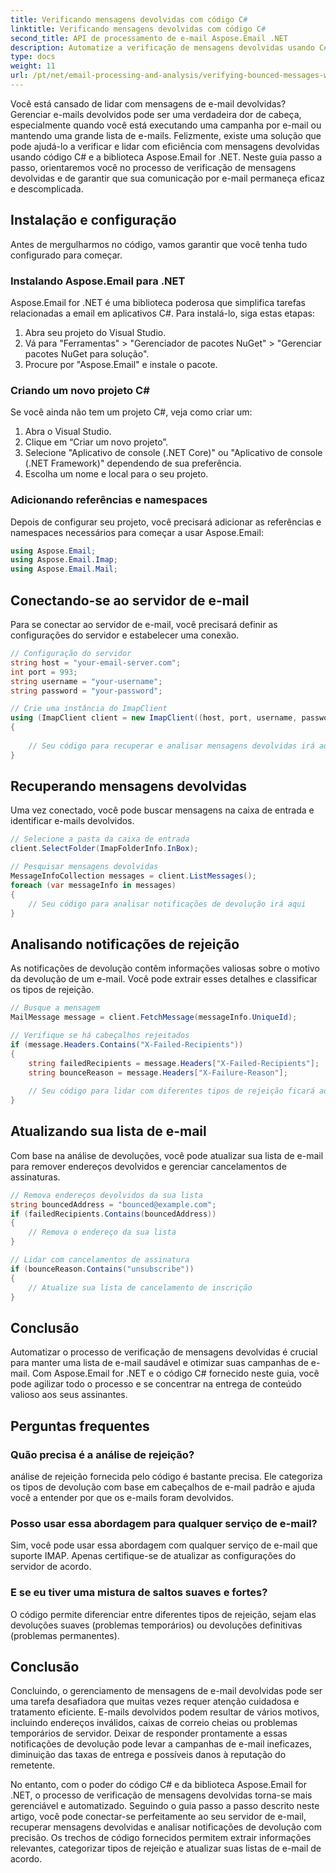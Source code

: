 ```yaml
---
title: Verificando mensagens devolvidas com código C#
linktitle: Verificando mensagens devolvidas com código C#
second_title: API de processamento de e-mail Aspose.Email .NET
description: Automatize a verificação de mensagens devolvidas usando C# e Aspose.Email para .NET. Gerencie listas de e-mail sem esforço e melhore a eficácia da campanha.
type: docs
weight: 11
url: /pt/net/email-processing-and-analysis/verifying-bounced-messages-with-csharp-code/
---
```


Você está cansado de lidar com mensagens de e-mail devolvidas? Gerenciar e-mails devolvidos pode ser uma verdadeira dor de cabeça, especialmente quando você está executando uma campanha por e-mail ou mantendo uma grande lista de e-mails. Felizmente, existe uma solução que pode ajudá-lo a verificar e lidar com eficiência com mensagens devolvidas usando código C# e a biblioteca Aspose.Email for .NET. Neste guia passo a passo, orientaremos você no processo de verificação de mensagens devolvidas e de garantir que sua comunicação por e-mail permaneça eficaz e descomplicada.

## Instalação e configuração

Antes de mergulharmos no código, vamos garantir que você tenha tudo configurado para começar.

### Instalando Aspose.Email para .NET

Aspose.Email for .NET é uma biblioteca poderosa que simplifica tarefas relacionadas a email em aplicativos C#. Para instalá-lo, siga estas etapas:

1. Abra seu projeto do Visual Studio.
2. Vá para "Ferramentas" > "Gerenciador de pacotes NuGet" > "Gerenciar pacotes NuGet para solução".
3. Procure por "Aspose.Email" e instale o pacote.

### Criando um novo projeto C#

Se você ainda não tem um projeto C#, veja como criar um:

1. Abra o Visual Studio.
2. Clique em “Criar um novo projeto”.
3. Selecione "Aplicativo de console (.NET Core)" ou "Aplicativo de console (.NET Framework)" dependendo de sua preferência.
4. Escolha um nome e local para o seu projeto.

### Adicionando referências e namespaces

Depois de configurar seu projeto, você precisará adicionar as referências e namespaces necessários para começar a usar Aspose.Email:

```csharp
using Aspose.Email;
using Aspose.Email.Imap;
using Aspose.Email.Mail;
```

## Conectando-se ao servidor de e-mail

Para se conectar ao servidor de e-mail, você precisará definir as configurações do servidor e estabelecer uma conexão.

```csharp
// Configuração do servidor
string host = "your-email-server.com";
int port = 993;
string username = "your-username";
string password = "your-password";

// Crie uma instância do ImapClient
using (ImapClient client = new ImapClient((host, port, username, password))
{
   
    // Seu código para recuperar e analisar mensagens devolvidas irá aqui
}
```

## Recuperando mensagens devolvidas

Uma vez conectado, você pode buscar mensagens na caixa de entrada e identificar e-mails devolvidos.

```csharp
// Selecione a pasta da caixa de entrada
client.SelectFolder(ImapFolderInfo.InBox);

// Pesquisar mensagens devolvidas
MessageInfoCollection messages = client.ListMessages();
foreach (var messageInfo in messages)
{
    // Seu código para analisar notificações de devolução irá aqui
}
```

## Analisando notificações de rejeição

As notificações de devolução contêm informações valiosas sobre o motivo da devolução de um e-mail. Você pode extrair esses detalhes e classificar os tipos de rejeição.

```csharp
// Busque a mensagem
MailMessage message = client.FetchMessage(messageInfo.UniqueId);

// Verifique se há cabeçalhos rejeitados
if (message.Headers.Contains("X-Failed-Recipients"))
{
    string failedRecipients = message.Headers["X-Failed-Recipients"];
    string bounceReason = message.Headers["X-Failure-Reason"];
    
    // Seu código para lidar com diferentes tipos de rejeição ficará aqui
}
```

## Atualizando sua lista de e-mail

Com base na análise de devoluções, você pode atualizar sua lista de e-mail para remover endereços devolvidos e gerenciar cancelamentos de assinaturas.

```csharp
// Remova endereços devolvidos da sua lista
string bouncedAddress = "bounced@example.com";
if (failedRecipients.Contains(bouncedAddress))
{
    // Remova o endereço da sua lista
}

// Lidar com cancelamentos de assinatura
if (bounceReason.Contains("unsubscribe"))
{
    // Atualize sua lista de cancelamento de inscrição
}
```

## Conclusão

Automatizar o processo de verificação de mensagens devolvidas é crucial para manter uma lista de e-mail saudável e otimizar suas campanhas de e-mail. Com Aspose.Email for .NET e o código C# fornecido neste guia, você pode agilizar todo o processo e se concentrar na entrega de conteúdo valioso aos seus assinantes.

## Perguntas frequentes

### Quão precisa é a análise de rejeição?

análise de rejeição fornecida pelo código é bastante precisa. Ele categoriza os tipos de devolução com base em cabeçalhos de e-mail padrão e ajuda você a entender por que os e-mails foram devolvidos.

### Posso usar essa abordagem para qualquer serviço de e-mail?

Sim, você pode usar essa abordagem com qualquer serviço de e-mail que suporte IMAP. Apenas certifique-se de atualizar as configurações do servidor de acordo.

### E se eu tiver uma mistura de saltos suaves e fortes?

O código permite diferenciar entre diferentes tipos de rejeição, sejam elas devoluções suaves (problemas temporários) ou devoluções definitivas (problemas permanentes).

## Conclusão

Concluindo, o gerenciamento de mensagens de e-mail devolvidas pode ser uma tarefa desafiadora que muitas vezes requer atenção cuidadosa e tratamento eficiente. E-mails devolvidos podem resultar de vários motivos, incluindo endereços inválidos, caixas de correio cheias ou problemas temporários de servidor. Deixar de responder prontamente a essas notificações de devolução pode levar a campanhas de e-mail ineficazes, diminuição das taxas de entrega e possíveis danos à reputação do remetente.

No entanto, com o poder do código C# e da biblioteca Aspose.Email for .NET, o processo de verificação de mensagens devolvidas torna-se mais gerenciável e automatizado. Seguindo o guia passo a passo descrito neste artigo, você pode conectar-se perfeitamente ao seu servidor de e-mail, recuperar mensagens devolvidas e analisar notificações de devolução com precisão. Os trechos de código fornecidos permitem extrair informações relevantes, categorizar tipos de rejeição e atualizar suas listas de e-mail de acordo.